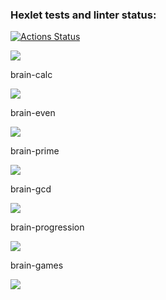 ### Hexlet tests and linter status:
[![Actions Status](https://github.com/tyranich/python-project-lvl1/workflows/hexlet-check/badge.svg)](https://github.com/tyranich/python-project-lvl1/actions)

<a href="https://codeclimate.com/github/tyranich/python-project-lvl1/maintainability"><img src="https://api.codeclimate.com/v1/badges/b24631b8c4f237eb02c0/maintainability" /></a>

brain-calc

<a href="https://asciinema.org/a/Kkfjlv1dHb08ZkjcaQITttCla" target="_blank"><img src="https://asciinema.org/a/Kkfjlv1dHb08ZkjcaQITttCla.svg" /></a>
 
brain-even

<a href="https://asciinema.org/a/ru3oZSWSBS8oX6MT5clDvJ5qe" target="_blank"><img src="https://asciinema.org/a/ru3oZSWSBS8oX6MT5clDvJ5qe.svg" /></a>
 
brain-prime

<a href="https://asciinema.org/a/bVsvwXJorwjKcZhvY3h2zqLbm" target="_blank"><img src="https://asciinema.org/a/bVsvwXJorwjKcZhvY3h2zqLbm.svg" /></a>
 
brain-gcd

<a href="https://asciinema.org/a/efvM94sfFQI3Hd5xLZ4uyVvln" target="_blank"><img src="https://asciinema.org/a/efvM94sfFQI3Hd5xLZ4uyVvln.svg" /></a>
 
brain-progression

<a href="https://asciinema.org/a/C9BxApYCeGM3kU8pqhxgs1ocD" target="_blank"><img src="https://asciinema.org/a/C9BxApYCeGM3kU8pqhxgs1ocD.svg" /></a>
 
brain-games

<a href="https://asciinema.org/a/3PeItWkSmhlV7niY9pooz2NmE" target="_blank"><img src="https://asciinema.org/a/3PeItWkSmhlV7niY9pooz2NmE.svg" /></a>

